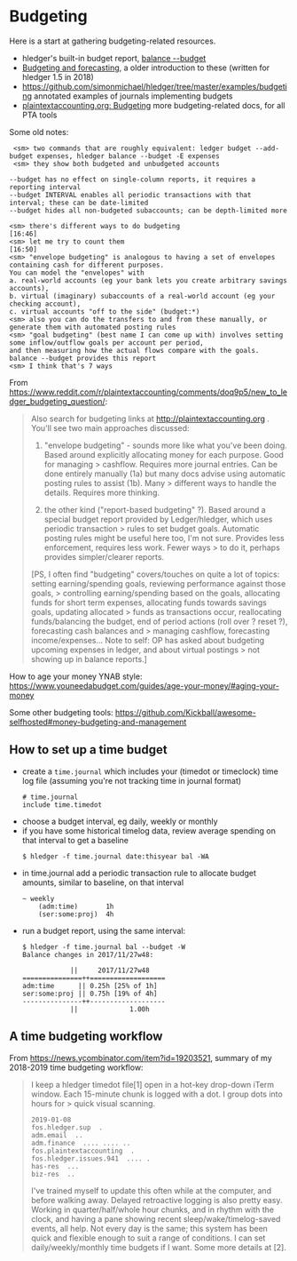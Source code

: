 # Budgeting

Here is a start at gathering budgeting-related resources.

- hledger's built-in budget report, [balance --budget](hledger.html#budget-report)
- [Budgeting and forecasting](budgeting-and-forecasting.html), a older introduction to these (written for hledger 1.5 in 2018)
- <https://github.com/simonmichael/hledger/tree/master/examples/budgeting> annotated examples of journals implementing budgets
- [plaintextaccounting.org: Budgeting](https://plaintextaccounting.org/#budgeting) more budgeting-related docs, for all PTA tools

Some old notes:

```
 <sm> two commands that are roughly equivalent: ledger budget --add-budget expenses, hledger balance --budget -E expenses
 <sm> they show both budgeted and unbudgeted accounts            
```
```
--budget has no effect on single-column reports, it requires a reporting interval
--budget INTERVAL enables all periodic transactions with that interval; these can be date-limited
--budget hides all non-budgeted subaccounts; can be depth-limited more
```
```
<sm> there's different ways to do budgeting                     [16:46]
<sm> let me try to count them                                   [16:50]
<sm> "envelope budgeting" is analogous to having a set of envelopes containing cash for different purposes. 
You can model the "envelopes" with 
a. real-world accounts (eg your bank lets you create arbitrary savings accounts), 
b. virtual (imaginary) subaccounts of a real-world account (eg your checking account), 
c. virtual accounts "off to the side" (budget:*)
<sm> also you can do the transfers to and from these manually, or generate them with automated posting rules
<sm> "goal budgeting" (best name I can come up with) involves setting some inflow/outflow goals per account per period, 
and then measuring how the actual flows compare with the goals. balance --budget provides this report
<sm> I think that's 7 ways
```

From https://www.reddit.com/r/plaintextaccounting/comments/doq9p5/new_to_ledger_budgeting_question/:

> Also search for budgeting links at http://plaintextaccounting.org . You'll see two main approaches discussed:
> 
> 1. "envelope budgeting" - sounds more like what you've been doing. Based around explicitly allocating money for each purpose. Good for managing > cashflow. Requires more journal entries. Can be done entirely manually (1a) but many docs advise using automatic posting rules to assist (1b). Many > different ways to handle the details. Requires more thinking.
> 
> 2. the other kind ("report-based budgeting" ?). Based around a special budget report provided by Ledger/hledger, which uses periodic transaction > rules to set budget goals. Automatic posting rules might be useful here too, I'm not sure. Provides less enforcement, requires less work. Fewer ways > to do it, perhaps provides simpler/clearer reports.
> 
> \[PS, I often find "budgeting" covers/touches on quite a lot of topics: setting earning/spending goals, reviewing performance against those goals, > controlling earning/spending based on the goals, allocating funds for short term expenses, allocating funds towards savings goals, updating allocated > funds as transactions occur, reallocating funds/balancing the budget, end of period actions (roll over ? reset ?), forecasting cash balances and > managing cashflow, forecasting income/expenses... Note to self: OP has asked about budgeting upcoming expenses in ledger, and about virtual postings > not showing up in balance reports.\]

How to age your money YNAB style: <https://www.youneedabudget.com/guides/age-your-money/#aging-your-money>

Some other budgeting tools: <https://github.com/Kickball/awesome-selfhosted#money-budgeting-and-management>


## How to set up a time budget

* create a `time.journal` which includes your (timedot or timeclock) time log file (assuming you're not tracking time in journal format)
    ```journal
    # time.journal
    include time.timedot
    ```
* choose a budget interval, eg daily, weekly or monthly
* if you have some historical timelog data, review average spending on that interval to get a baseline
    ```shell
    $ hledger -f time.journal date:thisyear bal -WA
    ```
* in time.journal add a periodic transaction rule to allocate budget amounts, similar to baseline, on that interval
    ```journal
    ~ weekly
        (adm:time)       1h
        (ser:some:proj)  4h
    ```
* run a budget report, using the same interval:
    ```shell
    $ hledger -f time.journal bal --budget -W
    Balance changes in 2017/11/27w48:

                ||     2017/11/27w48 
    ===============++===================
    adm:time      || 0.25h [25% of 1h] 
    ser:some:proj || 0.75h [19% of 4h] 
    ---------------++-------------------
                ||             1.00h 
    ```               

## A time budgeting workflow

From https://news.ycombinator.com/item?id=19203521, summary of my 2018-2019 time budgeting workflow:

> I keep a hledger timedot file[1] open in a hot-key drop-down iTerm window. Each 15-minute chunk is logged with a dot. I group dots into hours for > quick visual scanning.
> 
> 
>     2019-01-08
>     fos.hledger.sup  .
>     adm.email  ..
>     adm.finance  .... .... ..
>     fos.plaintextaccounting  .
>     fos.hledger.issues.941  .... .
>     has-res  ...
>     biz-res  ..
> 
> I've trained myself to update this often while at the computer, and before walking away. Delayed retroactive logging is also pretty easy. Working in quarter/half/whole hour chunks, and in rhythm with the clock, and having a pane showing recent sleep/wake/timelog-saved events, all help. Not every day is the same; this system has been quick and flexible enough to suit a range of conditions. I can set daily/weekly/monthly time budgets if I want. Some more details at [2].


